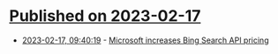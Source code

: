 # [Published on 2023-02-17](index.md)

* [2023-02-17, 09:40:19](https://news.ycombinator.com/item?id=34832726) - [Microsoft increases Bing Search API pricing](https://www.ghacks.net/2023/02/17/microsoft-increases-bing-search-api-pricing-by-up-to-1000/)
